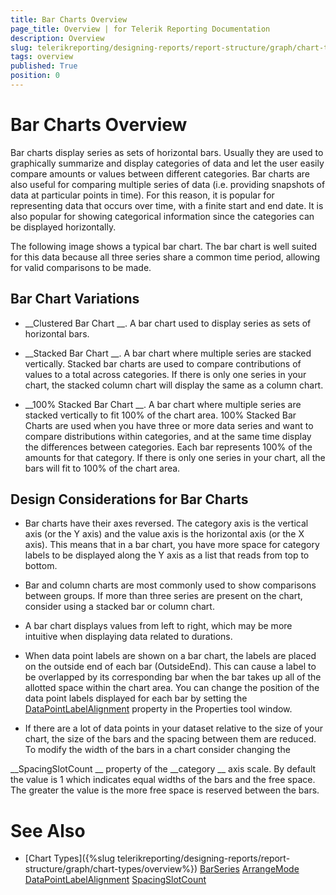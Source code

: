 ```yaml
---
title: Bar Charts Overview
page_title: Overview | for Telerik Reporting Documentation
description: Overview
slug: telerikreporting/designing-reports/report-structure/graph/chart-types/bar-charts/overview
tags: overview
published: True
position: 0
---
```


# Bar Charts Overview



Bar charts display series as sets of horizontal bars. Usually they are used to graphically summarize and display categories 
      of data and let the user easily compare amounts or values between different categories. Bar charts are also useful for comparing multiple 
      series of data (i.e. providing snapshots of data at particular points in time). For this reason, it is popular for representing data that 
      occurs over time, with a finite start and end date. It is also popular for showing categorical information since the categories can be 
      displayed horizontally.


The following image shows a typical bar chart. The bar chart is well suited for this data because all three series share a common time 
      period, allowing for valid comparisons to be made.


## Bar Chart Variations

* __Clustered Bar Chart
__. A bar chart used to display series as sets of horizontal bars.


* __Stacked Bar Chart
__. A bar chart where multiple series are stacked vertically.
  				Stacked bar charts are used to compare contributions of values to a total across categories. If there is only 
  				one series in your chart, the stacked column chart will  display the same as a column chart.
  				


* __100% Stacked Bar Chart
__. A bar chart where multiple series are stacked vertically to fit 100%
  				of the chart area. 100% Stacked Bar Charts are used when you have three or more data series and want to compare distributions 
  				within categories, and at the same time display the differences between categories. Each bar represents 100% of the amounts 
  				for that category. If there is only one series in your chart, all the bars will fit to 100% of the chart area.
  			


## Design Considerations for Bar Charts

* Bar charts have their axes reversed. The category axis is the vertical axis (or the Y axis) 
        		and the value axis is the horizontal axis (or the X axis). This means that in a bar chart, you have more space 
        		for category labels to be displayed along the Y axis as a list that reads from top to bottom.


* Bar and column charts are most commonly used to show comparisons between groups. If more than 
        		three series are present on the chart, consider using a stacked bar or column chart.


* A bar chart displays values from left to right, which may be more intuitive when displaying data 
        		related to durations.


* When data point labels are shown on a bar chart, the labels are placed on the outside end of each bar (OutsideEnd).
        		This can cause a label to be overlapped by its corresponding bar when the bar takes up all of the allotted space within the chart area. You can change the position 
        		of the data point labels displayed for each bar by setting the 
[DataPointLabelAlignment](/reporting/api/Telerik.Reporting.BarSeries#Telerik_Reporting_BarSeries_DataPointLabelAlignment)
 property in the Properties tool window.


* If there are a lot of data points in your dataset relative to the size of your chart, the size of the bars
        		and the spacing between them are reduced. To modify the width of the bars in a chart consider changing the
				
__SpacingSlotCount
__ property of the 
__category
__ axis scale. By default the 
        		value is 1 which indicates equal widths of the bars and the free space. The greater the value is the more free space 
				is reserved between the bars.


# See Also


 * [Chart Types]({%slug telerikreporting/designing-reports/report-structure/graph/chart-types/overview%})
[BarSeries](/reporting/api/Telerik.Reporting.BarSeries)
[ArrangeMode](/reporting/api/Telerik.Reporting.GraphSeries2D#Telerik_Reporting_GraphSeries2D_ArrangeMode)
[DataPointLabelAlignment](/reporting/api/Telerik.Reporting.BarSeries#Telerik_Reporting_BarSeries_DataPointLabelAlignment)
[SpacingSlotCount](/reporting/api/Telerik.Reporting.Scale#Telerik_Reporting_Scale_SpacingSlotCount)

